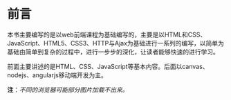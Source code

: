# 前言

本书主要编写的是以web前端课程为基础编写的，主要是以HTML和CSS、JavaScript、HTML5、CSS3、HTTP与Ajax为基础进行一系列的编写，以简单为基础由简单到复杂的过程中，进行一步步的深化，让读者能够快速的进行学习。

前面主要讲述的是HTML、CSS、JavaScript等基本内容。后面以canvas、nodejs、angularjs移动端开发为主。

**注**：*不同的浏览器可能部分图片加载不出来。*
